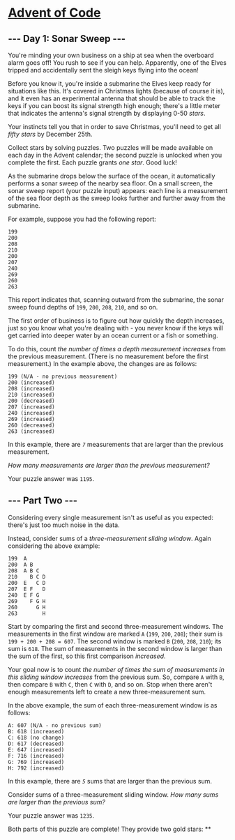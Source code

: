 # [Advent of Code](https://adventofcode.com/)

## --- Day 1: Sonar Sweep ---

You're minding your own business on a ship at sea when the overboard
alarm goes off! You rush to see if you can help. Apparently, one of the
Elves tripped and accidentally sent the sleigh keys flying into the
ocean!

Before you know it, you're inside a submarine the Elves keep ready for
situations like this. It's covered in Christmas lights (because of
course it is), and it even has an experimental antenna that should be
able to track the keys if you can boost its signal strength high enough;
there's a little meter that indicates the antenna's signal strength by
displaying 0-50 *stars*.

Your instincts tell you that in order to save Christmas, you'll need to
get all *fifty stars* by December 25th.

Collect stars by solving puzzles. Two puzzles will be made available on
each day in the Advent calendar; the second puzzle is unlocked when you
complete the first. Each puzzle grants *one star*. Good luck!

As the submarine drops below the surface of the ocean, it automatically
performs a sonar sweep of the nearby sea floor. On a small screen, the
sonar sweep report (your puzzle input) appears: each line is a
measurement of the sea floor depth as the sweep looks further and
further away from the submarine.

For example, suppose you had the following report:

    199
    200
    208
    210
    200
    207
    240
    269
    260
    263

This report indicates that, scanning outward from the submarine, the
sonar sweep found depths of `199`, `200`, `208`, `210`, and so on.

The first order of business is to figure out how quickly the depth
increases, just so you know what you're dealing with - you never know if
the keys will get <span
title="Does this premise seem fishy to you?">carried into deeper
water</span> by an ocean current or a fish or something.

To do this, count *the number of times a depth measurement increases*
from the previous measurement. (There is no measurement before the first
measurement.) In the example above, the changes are as follows:

    199 (N/A - no previous measurement)
    200 (increased)
    208 (increased)
    210 (increased)
    200 (decreased)
    207 (increased)
    240 (increased)
    269 (increased)
    260 (decreased)
    263 (increased)

In this example, there are *`7`* measurements that are larger than the
previous measurement.

*How many measurements are larger than the previous measurement?*

Your puzzle answer was `1195`.

## --- Part Two ---

Considering every single measurement isn't as useful as you expected:
there's just too much noise in the data.

Instead, consider sums of a *three-measurement sliding window*. Again
considering the above example:

    199  A      
    200  A B    
    208  A B C  
    210    B C D
    200  E   C D
    207  E F   D
    240  E F G  
    269    F G H
    260      G H
    263        H

Start by comparing the first and second three-measurement windows. The
measurements in the first window are marked `A` (`199`, `200`, `208`);
their sum is `199 + 200 + 208 = 607`. The second window is marked `B`
(`200`, `208`, `210`); its sum is `618`. The sum of measurements in the
second window is larger than the sum of the first, so this first
comparison *increased*.

Your goal now is to count *the number of times the sum of measurements
in this sliding window increases* from the previous sum. So, compare `A`
with `B`, then compare `B` with `C`, then `C` with `D`, and so on. Stop
when there aren't enough measurements left to create a new
three-measurement sum.

In the above example, the sum of each three-measurement window is as
follows:

    A: 607 (N/A - no previous sum)
    B: 618 (increased)
    C: 618 (no change)
    D: 617 (decreased)
    E: 647 (increased)
    F: 716 (increased)
    G: 769 (increased)
    H: 792 (increased)

In this example, there are *`5`* sums that are larger than the previous
sum.

Consider sums of a three-measurement sliding window. *How many sums are
larger than the previous sum?*

Your puzzle answer was `1235`.

Both parts of this puzzle are complete! They provide two gold stars:
\*\*
